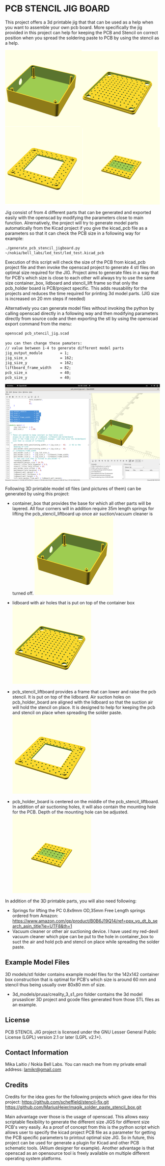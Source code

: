 # PCB STENCIL JIG BOARD

This project offers a 3d printable jig that that can be used as a help when you want to assemble your own pcb board. More specifically the jig provided in this project can help for keeping the PCB and Stencil on correct position when you spread the soldering paste to PCB by using the stencil as a help.

![container_box](docs/all_model_parts_small.png)

Jig consist of from 4 different parts that can be generated and exported easily with the openscad by modifying the parameters close to main function. Alrernatively, the project will try to generate model parts automatically from the Kicad project if you give the kicad_pcb file as a parameters so that it can check the PCB size in a following way for example:

```
./generate_pcb_stencil_jigboard.py ~/nokia/bell_labs/led_test/led_test.kicad_pcb
```

Execution of this script will check the size of the PCB from kicad_pcb project file and then invoke the openscad project to generate 4 stl files on optimal size required for the JIG. Project aims to generate files in a way that for PCB's which size is close to each other will always try to use the same size container_box, lidboard and stencil_lift frame so that only the pcb_holder board is PCB/project specific. This adds reusability for the projects and reduces the time required for printing 3d model parts. (JIG size is increased on 20 mm steps if needed)

Alternatively you can generate model files without invoking the python by calling openscad directly in a following way and then modifying parameters directly from source code and then exporting the stl by using the openscad export command from the menu:

```
openscad pcb_stencil_jig.scad

you can then change these pamaters:
// value between 1-4 to generate different model parts
jig_output_module        = 1;
jig_size_x               = 162;
jig_size_y               = 162;
liftboard_frame_width    = 82;
pcb_size_x               = 40;
pcb_size_y               = 40;
```

![openscad](docs/openscad_small.png)

Following 3D printable model stl files (and pictures of them) can be generated by using this project:
    
* container_box that provides the base for which all other parts will      be layered. All four corners will in addition require 35m length    springs for lifting the pcb_stencil_liftboard up once air suction/vacuum cleaner is turned off. ![container_box](docs/container_box_142x142_small.png)
* lidboard with air holes that is put on top of the container box ![lidboard](docs/lidboard_142x142_small.png)
* pcb_stencil_liftboard provides a frame that can lower and raise the pcb stencil. It is put on top of the lidboard. Air suction holes on pcb_holder_board are aligned with the lidboard so that the suction air will hold the stencil on place. It is designed to help for keeping the pcb and stencil on place when spreading the solder paste. ![alt text](docs/stencil_lifter_142x142_62_small.png)

* pcb_holder_board is centered on the middle of the pcb_stencil_liftboard. In addition of air suctioning holes, it will also contain the mounting hole for the PCB. Depth of the mounting hole can be adjusted.
![alt text](docs/pcb_holder_142x142_80x80_62x31_small.png)

In addition of the 3D printable parts, you will also need following:
* Springs for lifting the PC 0.8x9mm OD,35mm Free Length springs ordered from Amazon: https://www.amazon.com/gp/product/B0B6J19Q14/ref=ppx_yo_dt_b_search_asin_title?ie=UTF8&th=1
* Vacuum cleaner or other air suctioning device. I have used my red-devil vacuum cleaner which pipe can be put to the hole in container_box to suct the air and hold pcb and stencil on place while spreading the solder paste.


## Example Model Files

3D models/stl folder contains example model files for the 142x142 container box construction that is optimal for PCB's which size is around 60 mm and stencil thus being usually over 80x80 mm of size.
* 3d_models/prusa/creality_3_s1_pro folder contains the 3d model prusaslicer 3D project and gcode files generated from those STL files as an example.

## License

PCB STENCIL JIG project is licensed under the GNU Lesser General Public License (LGPL) version 2.1 or later (LGPL v2.1+).

## Contact Information

Mika Laitio / Nokia Bell Labs. You can reach me from my private email address: lamikr@gmail.com

## Credits

Credits for the idea goes for the following projects which gave idea for this project: https://github.com/scheffield/stencil-fix.git
https://github.com/MariusHeier/magik_solder_paste_stencil_box.git

Main advantage over those is the usage of openscad. This allows easy scriptable flexibility to generate the different size JIGS for different size PCB's very easily. As a proof of concept from this is the python script which allows user to specify the kicad project PCB file as a parameter for getting the PCB specific parameters to printout optimal size JIG. So in future, this project can be used for generate a plugin for Kicad and other PCB schematic tools. (Altium designer for example). Another advantage is that openscad as an opensource tool is freely available on multiple different operating system platforms.



